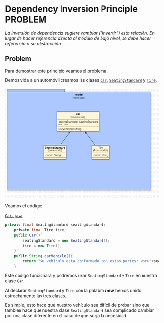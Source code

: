 # Dependency Inversion Principle PROBLEM

_La inversión de dependencia sugiere cambiar ("invertir") esta relación. En lugar de hacer referencia directa al módulo de bajo nivel, se debe hacer referencia a su abstracción._


## Problem
Para demostrar este principio veamos el problema.

Demos vida a un automóvil creamos las clases [`Car`](src/main/java/gt/edu/umg/priciple/solid/model/Car.java), [`SeatingStandard`](src/main/java/gt/edu/umg/priciple/solid/model/SeatingStandard.java) y [`Tire`](src/main/java/gt/edu/umg/priciple/solid/model/Tire.java).

![alt text](Class%20Diagram/interface-segregation-principle-PROBLEM.png)

Veamos el código:

[`Car.java`](src/main/java/gt/edu/umg/priciple/solid/model/Car.java)

```java
private final SeatingStandard seatingStandard;
    private final Tire tire;
    public Car(){
        seatingStandard = new SeatingStandard();
        tire = new Tire();
    }
    public String carVehicle(){
        return "Su vehículo esta conformado con estas partes: <br>"+seatingStandard.getName()+"<br>"+tire.getName();
    }
``` 

Este código funcionará y podremos usar `SeatingStandard` y `Tire` en nuestra
clase `Car`.

Al declarar `SeatingStandard` y `Tire` con la palabra **_new_** hemos unido estrechamente
las tres clases.

Es simple, esto hace que nuestro vehículo sea difícil de probar sino que también
hace que nuestra clase `SeatingStandard` sea complicado cambiar por una clase diferente en el 
caso de que surja la necesidad.   